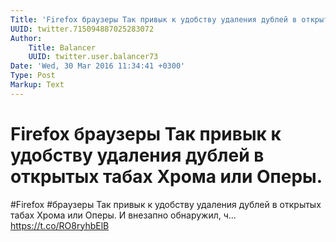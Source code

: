 ```yaml
---
Title: 'Firefox браузеры Так привык к удобству удаления дублей в открытых табах Хрома или Оперы.'
UUID: twitter.715094887025283072
Author:
    Title: Balancer
    UUID: twitter.user.balancer73
Date: 'Wed, 30 Mar 2016 11:34:41 +0300'
Type: Post
Markup: Text
---
```


# Firefox браузеры Так привык к удобству удаления дублей в открытых табах Хрома или Оперы.

#Firefox #браузеры Так привык к удобству удаления дублей в
открытых табах Хрома или Оперы. И внезапно обнаружил, ч…
https://t.co/RO8ryhbElB